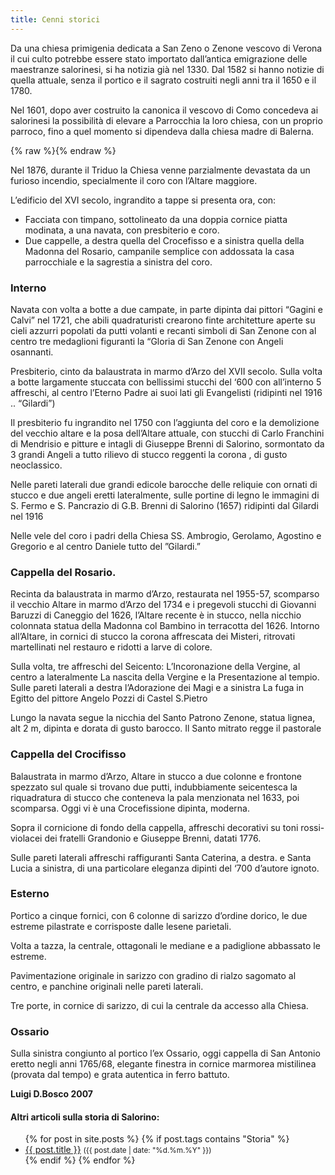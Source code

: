 ```yaml
---
title: Cenni storici
---
```


Da una chiesa primigenia dedicata a San Zeno o Zenone vescovo di Verona il cui culto potrebbe essere stato importato dall’antica emigrazione delle maestranze salorinesi, si ha notizia già nel 1330. Dal 1582 si hanno notizie di quella attuale, senza il portico e il sagrato costruiti negli anni tra il 1650 e il 1780.

Nel 1601, dopo aver costruito la canonica il vescovo di Como concedeva ai salorinesi la possibilità di elevare a Parrocchia la loro chiesa, con un proprio parroco, fino a quel momento si dipendeva dalla chiesa madre di Balerna.

{% raw %}<img src="/assets/images/base/salorino_1930.png" alt="" class="full">{% endraw %}

Nel 1876,  durante il Triduo la Chiesa venne parzialmente devastata da un furioso incendio,  specialmente il coro con l’Altare maggiore.

L’edificio del XVI secolo, ingrandito a tappe si presenta ora, con:

* Facciata con timpano, sottolineato da una doppia cornice  piatta modinata, a una navata, con presbiterio e coro.
* Due cappelle, a destra quella del Crocefisso e a sinistra quella della Madonna del Rosario, campanile semplice con addossata la casa parrocchiale e la sagrestia a sinistra del coro.

### Interno

Navata con volta a botte a due campate, in parte dipinta dai pittori “Gagini e Calvi” nel 1721, che abili quadraturisti crearono finte architetture aperte su cieli azzurri popolati da putti volanti e recanti simboli di San Zenone con al centro tre medaglioni figuranti la “Gloria di San Zenone con Angeli osannanti.

Presbiterio, cinto da balaustrata in marmo d’Arzo del XVII secolo. Sulla volta a botte largamente stuccata con bellissimi stucchi del ‘600 con all’interno  5 affreschi, al centro l’Eterno Padre ai suoi lati gli Evangelisti (ridipinti nel 1916 .. “Gilardi”)

Il presbiterio fu ingrandito nel 1750 con l’aggiunta del coro e la demolizione del vecchio altare e la posa dell’Altare attuale, con stucchi di Carlo Franchini di Mendrisio e pitture e intagli di Giuseppe Brenni di Salorino, sormontato da 3 grandi Angeli a tutto rilievo di stucco reggenti la corona , di gusto neoclassico.

Nelle pareti laterali due grandi edicole barocche delle reliquie con ornati di stucco e due angeli eretti lateralmente, sulle portine di legno le immagini di S. Fermo e S. Pancrazio di G.B. Brenni di Salorino (1657) ridipinti dal Gilardi nel 1916

Nelle vele del coro i padri della Chiesa SS. Ambrogio, Gerolamo, Agostino e Gregorio e al centro Daniele tutto del ”Gilardi.”



### Cappella del Rosario.

Recinta da balaustrata in marmo d’Arzo, restaurata nel 1955-57, scomparso il vecchio Altare in marmo d’Arzo del 1734  e i pregevoli stucchi di Giovanni Baruzzi di Caneggio del 1626, l’Altare recente è in stucco, nella nicchio colonnata statua della Madonna col Bambino in terracotta del 1626. Intorno all’Altare, in cornici di stucco la corona affrescata dei Misteri, ritrovati martellinati nel restauro e ridotti a larve di colore.

Sulla volta, tre affreschi del Seicento: L’Incoronazione della Vergine, al centro a lateralmente La nascita della Vergine e la Presentazione al tempio. Sulle pareti laterali a destra l’Adorazione dei Magi e a sinistra La fuga in Egitto del pittore Angelo Pozzi di Castel S.Pietro

Lungo la navata segue la nicchia del Santo Patrono Zenone, statua lignea, alt 2 m, dipinta e dorata di gusto barocco.
Il Santo mitrato regge il pastorale



### Cappella del Crocifisso

Balaustrata in marmo d’Arzo, Altare in stucco a due colonne e frontone spezzato sul quale si trovano due putti, indubbiamente seicentesca la riquadratura di stucco che conteneva la pala menzionata nel 1633, poi scomparsa. Oggi vi è una Crocefissione dipinta, moderna.

Sopra il cornicione di fondo della cappella, affreschi decorativi su toni rossi-violacei dei fratelli Grandonio e Giuseppe Brenni, datati 1776.

Sulle pareti laterali affreschi raffiguranti Santa Caterina, a destra. e Santa Lucia a sinistra, di una particolare eleganza dipinti del ‘700 d’autore ignoto.


### Esterno

Portico a cinque fornici, con 6 colonne di sarizzo d’ordine dorico, le due estreme pilastrate e corrisposte dalle lesene parietali.

Volta a tazza, la centrale, ottagonali le mediane e a padiglione abbassato le estreme.

Pavimentazione originale in sarizzo con gradino di rialzo sagomato al centro, e panchine originali nelle pareti laterali.

Tre porte, in cornice di sarizzo, di cui la centrale da accesso alla Chiesa.

### Ossario

Sulla sinistra congiunto al portico l’ex Ossario, oggi cappella di San Antonio eretto negli anni 1765/68, elegante  finestra in cornice marmorea mistilinea (provata dal tempo) e grata autentica in ferro battuto.



**Luigi D.Bosco 2007**







<div class="notice--info">
<h4>Altri articoli sulla storia di Salorino:</h4>
<ul>
{% for post in site.posts %}
  {% if post.tags contains "Storia" %}
  <li>
    <a href="{{ post.url }}">{{ post.title }}</a>
    <small>({{ post.date | date: "%d.%m.%Y"  }})</small>
  </li>
  {% endif %}
{% endfor %}
</ul>
</div>